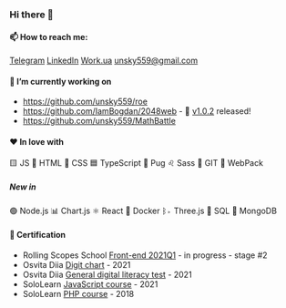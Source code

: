 ### Hi there 👋

#### 📫 How to reach me: 

[Telegram](https://t.me/sklifovskiy) [LinkedIn](https://www.linkedin.com/in/unsky559) [Work.ua](https://www.work.ua/ru/resumes/6858932/) unsky559@gmail.com

#### 🔭 I’m currently working on

- https://github.com/unsky559/roe
- https://github.com/IamBogdan/2048web - 🥳 [v1.0.2](https://github.com/IamBogdan/2048web/tree/v1.0.2) released!
- https://github.com/unsky559/MathBattle

#### ❤️ In love with

🟨 JS 
📙 HTML 
📘 CSS 
🟦 TypeScript
🐶 Pug
♌️ Sass
🔸 GIT
🎲 WebPack 

##### New in
🟢 Node.js 
📊 Chart.js
⚛️ React 
🐳 Docker
ᛒ▹ Three.js
🥫 SQL
🍃 MongoDB



#### 💎 Certification

- Rolling Scopes School [Front-end 2021Q1](https://rs.school/js/) - in progress - stage #2
- Osvita Diia [Digit chart](https://osvita.diia.gov.ua/digigram-share/yVKOhqmQyL30bOukUl4CsTk2ioxtXX_H) - 2021
- Osvita Diia [General digital literacy test](https://osvita.diia.gov.ua/share/ZMLCHvR0X0sHPHYkokX34hCfv-QjCzKb) - 2021
- SoloLearn [JavaScript course](https://www.sololearn.com/certificates/course/en/6895628/1024/landscape/png/) - 2021
- SoloLearn [PHP course](https://www.sololearn.com/Certificate/1059-6895628/jpg/) - 2018


<!--
**unsky559/unsky559** is a ✨ _special_ ✨ repository because its `README.md` (this file) appears on your GitHub profile.

Here are some ideas to get you started:



- 👯 I’m looking to collaborate on ...
- 🤔 I’m looking for help with ...
- 💬 Ask me about ...
- 📫 How to reach me: ...
- 😄 Pronouns: ...
- ⚡ Fun fact: ...
-->
